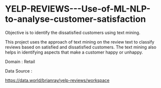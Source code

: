# YELP-REVIEWS---Use-of-ML-NLP-to-analyse-customer-satisfaction
Objective is to identify the dissatisfied customers using text mining.

This project uses the approach of text mining on the review text to classify reviews based on 
satisfied and dissatisfied customers. The text mining also helps in identifying aspects that make 
a customer happy or unhappy.

Domain :
Retail

Data Source : 

https://data.world/brianray/yelp-reviews/workspace
